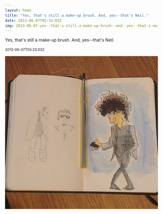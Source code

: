 ```yaml
---
layout: home
title: "Yes, that's still a make-up brush. And, yes--that's Neil."
date: 2013-06-07T05:33:03Z
img: 2013-06-07-yes--that-s-still-a-make-up-brush--and--yes--that-s-neil-.jpg
---
```


Yes, that's still a make-up brush. And, yes--that's Neil.

<small>2013-06-07T05:33:03Z</small>

![Yes, that's still a make-up brush. And, yes--that's Neil.](2013-06-07-yes--that-s-still-a-make-up-brush--and--yes--that-s-neil-.jpg)
